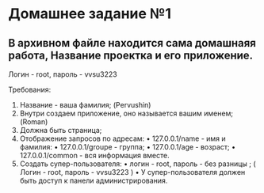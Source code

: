 # Домашнее задание №1
В архивном файле находится сама домашнаяя работа, Название проектка и его приложение.
--------------------------------------------------------------------
Логин - root, пароль - vvsu3223 

Требования:
1) Название -  ваша фамилия; (Pervushin)
2) Внутри создаем приложение, оно называется вашим именем; (Roman)
3) Должна быть страница;
4) Отображение запросов по адресам:
    • 127.0.0.1/name - имя и фамилия:
    • 127.0.0.1/groupe - группа;
    • 127.0.0.1/age - возраст;
    • 127.0.0.1/common - вся информация вместе.
5) Создать супер-пользователя:
    • логин - root, пароль - без разницы ; ( Логин - root, пароль - vvsu3223 )
    • У супер-пользователя должен быть доступ к панели администрирования.

